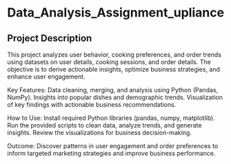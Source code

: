# Data_Analysis_Assignment_upliance

## Project Description
This project analyzes user behavior, cooking preferences, and order trends using datasets on user details, cooking sessions, and order details. The objective is to derive actionable insights, optimize business strategies, and enhance user engagement.

Key Features: 
Data cleaning, merging, and analysis using Python (Pandas, NumPy).
Insights into popular dishes and demographic trends.
Visualization of key findings with actionable business recommendations.

How to Use:
Install required Python libraries (pandas, numpy, matplotlib).
Run the provided scripts to clean data, analyze trends, and generate insights.
Review the visualizations for business decision-making.

Outcome:
Discover patterns in user engagement and order preferences to inform targeted marketing strategies and improve business performance.


